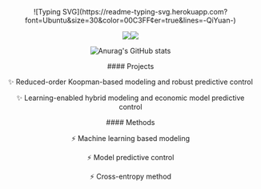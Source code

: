 <div align="center">
![Typing SVG](https://readme-typing-svg.herokuapp.com?font=Ubuntu&size=30&color=00C3FF&center=true&lines=-QiYuan-)

<img src="https://img.shields.io/badge/-Python-critical?style=flat-square&logo=DIS" /><img src="https://img.shields.io/badge/-Matlab-success?style=flat-square&logo=DIS" />

![Anurag's GitHub stats](https://github-readme-stats.vercel.app/api?username=QiYuan-Zhang&count_private=true&show_icons=true&theme=radical)

<p> #### Projects</p>
<p>✨ Reduced-order Koopman-based modeling and robust predictive control </p>
<p>✨ Learning-enabled hybrid modeling and economic model predictive control  </p>

<p> #### Methods</p>
<p>⚡ Machine learning based modeling  </p>
<p>⚡ Model predictive control </p>
<p>⚡ Cross-entropy method </p>
  
<!--
**QiYuan-Zhang/QiYuan-Zhang** is a ✨ _special_ ✨ repository because its `README.md` (this file) appears on your GitHub profile.

Here are some ideas to get you started:

- 🔭 I’m currently working on ...
- 🌱 I’m currently learning ...
- 👯 I’m looking to collaborate on ...
- 🤔 I’m looking for help with ...
- 💬 Ask me about ...
- 📫 How to reach me: ...
- 😄 Pronouns: ...
- ⚡ Fun fact: ...
-->
</div>
